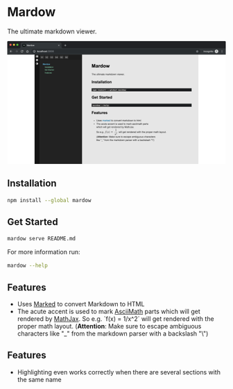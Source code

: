 # Mardow

The ultimate markdown viewer.

![Screenshot](public/images/screenshot.png)


## Installation

```sh
npm install --global mardow
```


## Get Started

```sh
mardow serve README.md
```

For more information run:

```sh
mardow --help
```


## Features

- Uses [Marked] to convert Markdown to HTML
- The acute accent is used to mark [AsciiMath] parts
  which will get rendered by [MathJax].
  So e.g. ´f(x) = 1/x^2´ will get rendered with the proper math layout.
  (**Attention**: Make sure to escape ambiguous characters
  like "\_" from the markdown parser with a backslash "\\")

[AsciiMath]: http://asciimath.org
[Marked]: https://github.com/markedjs/marked
[MathJax]: https://www.mathjax.org


## Features

- Highlighting even works correctly when there are several sections
    with the same name

